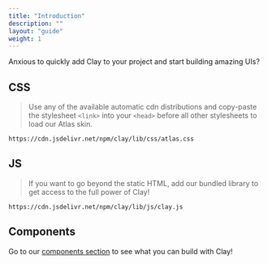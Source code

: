 ```yaml
---
title: "Introduction"
description: ""
layout: "guide"
weight: 1
---
```


<div class="alert alert-info">Anxious to quickly add Clay to your project and start building amazing UIs?</div>

<article id="introduction">

## CSS

> Use any of the available automatic cdn distributions and copy-paste the stylesheet `<link>` into your `<head>` before all other stylesheets to load our Atlas skin.


```text/html
https://cdn.jsdelivr.net/npm/clay/lib/css/atlas.css
```

## JS

> If you want to go beyond the static HTML, add our bundled library to get access to the full power of Clay!

```text/html
https://cdn.jsdelivr.net/npm/clay/lib/js/clay.js
```

## Components

Go to our [components section](/docs/components) to see what you can build with Clay!

</article>